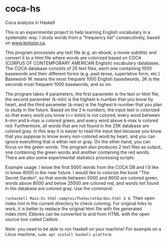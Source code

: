 # coca-hs
Coca analysis in Haskell

This is an experimental project to help learning English vocabulary in a systematic way. I study words from a "frequency list" consecutively, based on www.lextutor.ca.

This program processes any text file (e.g. an ebook, a movie subtitle) and convert it to a html file where words are colorized based on COCA (CORPUS OF CONTEMPORARY AMERICAN English) vocabulary databases.
The COCA database consists of 25 text files, each one containing 1000 basewords and their different forms (e.g. past tense, superlative form, etc.) Baseword-1K means the most frequent 1000 English basedwords, 2K is the seconds most frequent 1000 basewords, and so on.

The program takes 4 parameters, the first parameter is the text or html file; the second parameter (k-min) is the highest k-number that you know by heart, and the third parameter (k-max) is the highest k-number that you plan to study in the future. Based on the 2 k-numbers, the input text is colorized so that every word you know (<= kmin) is not colored, every word between k-min and k-max is colored green, and every word above k-max is colored red. Furthermore, all words that are not found in the 25K database are colored gray. In this way it is easier to read the input text because you know that you suppose to know every non-colored word by heart, and you can ignore everything that is either red or gray. On the other hand, you can focus on the green words. The program also produces 2 text files as output, one containing the green words and another containing the red words. There are also some experimental statistics processing scripts.

Example usage: I know the first 5000 words from the COCA DB and I'd like to know 8000 in the near future. I would like to colorize the book "The Secret Garden", so that words between 5000 and 8000 are colored green, words above 8000 and below 25000 are colored red, and words not found in the database are colored gray. Use the command:

`runhaskell Main.hs html-samples/TheSecretGarden.html 4 8`. Then open index.hml in the current directory to check coloring. For original links to work, it is better to replace the original html file with the generated index.html.
Ebboks can be converted to and from HTML with the open source tool called Calibre.

Note: you need to be able to run Haskell on your machine! 
For example on a Linux machine, `sudo apt install haskell-platform`.
